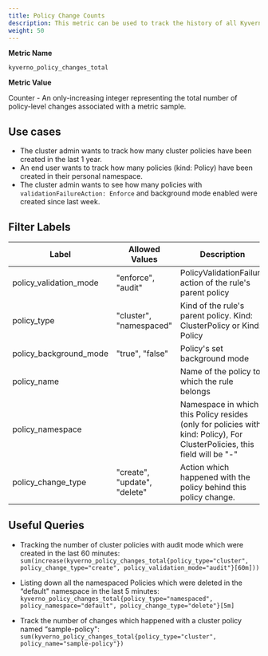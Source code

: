 ```yaml
---
title: Policy Change Counts
description: This metric can be used to track the history of all Kyverno policy-related changes such as policy creations, updates, and deletions.
weight: 50
---
```


**Metric Name**

`kyverno_policy_changes_total`

**Metric Value**

Counter - An only-increasing integer representing the total number of policy-level changes associated with a metric sample.

## Use cases

* The cluster admin wants to track how many cluster policies have been created in the last 1 year.
* An end user wants to track how many policies (kind: Policy) have been created in their personal namespace.
* The cluster admin wants to see how many policies with `validationFailureAction: Enforce` and background mode enabled were created since last week.

## Filter Labels

| Label                    | Allowed Values               | Description                                                                                                               |
| ------------------------ | ---------------------------- | ------------------------------------------------------------------------------------------------------------------------- |
| policy\_validation\_mode | "enforce", "audit"           | PolicyValidationFailure action of the rule's parent policy                                                               |
| policy\_type             | "cluster", "namespaced"      | Kind of the rule's parent policy. Kind: ClusterPolicy or Kind: Policy                                                     |
| policy\_background\_mode | "true", "false"              | Policy's set background mode                                                                                              |
| policy\_name             |                              | Name of the policy to which the rule belongs                                                                              |
| policy\_namespace        |                              | Namespace in which this Policy resides (only for policies with kind: Policy), For ClusterPolicies, this field will be "-" |
| policy\_change\_type     | "create", "update", "delete" | Action which happened with the policy behind this policy change.                                                          |

## Useful Queries

* Tracking the number of cluster policies with audit mode which were created in the last 60 minutes:<br>
`sum(increase(kyverno_policy_changes_total{policy_type="cluster", policy_change_type="create", policy_validation_mode="audit"}[60m]))`

* Listing down all the namespaced Policies which were deleted in the “default" namespace in the last 5 minutes:<br>
`kyverno_policy_changes_total{policy_type="namespaced", policy_namespace="default", policy_change_type="delete"}[5m]`

* Track the number of changes which happened with a cluster policy named “sample-policy":<br>
`sum(kyverno_policy_changes_total{policy_type="cluster", policy_name="sample-policy"})`
